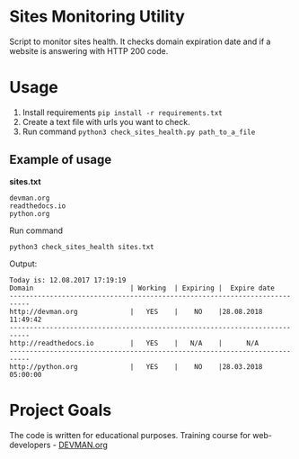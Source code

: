 # Sites Monitoring Utility

Script to monitor sites health. It checks domain expiration date and if a website is answering with HTTP 200 code.

# Usage
1. Install requirements `pip install -r requirements.txt`
2. Create a text file with urls you want to check.
3. Run command `python3 check_sites_health.py path_to_a_file`

## Example of usage
**sites.txt**
```
devman.org
readthedocs.io
python.org
```
Run command
```
python3 check_sites_health sites.txt
```
Output:
```
Today is: 12.08.2017 17:19:19
Domain                        | Working  | Expiring |  Expire date
---------------------------------------------------------------------------
http://devman.org             |   YES    |    NO    |28.08.2018 11:49:42
---------------------------------------------------------------------------
http://readthedocs.io         |   YES    |   N/A    |      N/A
---------------------------------------------------------------------------
http://python.org             |   YES    |    NO    |28.03.2018 05:00:00
```

# Project Goals

The code is written for educational purposes. Training course for web-developers - [DEVMAN.org](https://devman.org)

